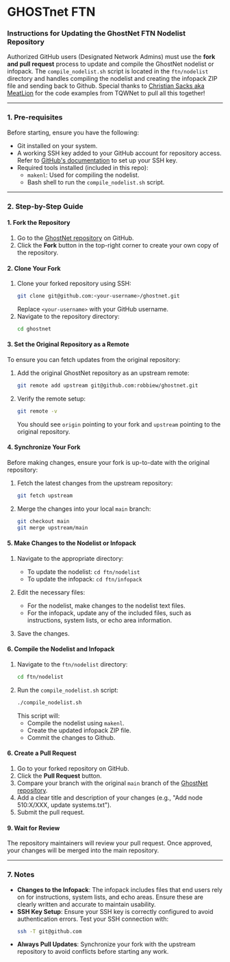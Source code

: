 # GHOSTnet FTN

### Instructions for Updating the GhostNet FTN Nodelist Repository

Authorized GitHub users (Designated Network Admins) must use the **fork and pull request** process to update and compile the GhostNet nodelist or infopack. The `compile_nodelist.sh` script is located in the `ftn/nodelist` directory and handles compiling the nodelist and creating the infopack ZIP file and sending back to Github. Special thanks to [Christian Sacks aka MeatLion](https://github.com/christiansacks/tqwnet_nodelist) for the code examples from TQWNet to pull all this together!

---

### **1. Pre-requisites**
Before starting, ensure you have the following:
- Git installed on your system.
- A working SSH key added to your GitHub account for repository access. Refer to [GitHub's documentation](https://docs.github.com/en/authentication/connecting-to-github-with-ssh) to set up your SSH key.
- Required tools installed (included in this repo):
  - `makenl`: Used for compiling the nodelist.
  - Bash shell to run the `compile_nodelist.sh` script.

---

### **2. Step-by-Step Guide**

#### **1. Fork the Repository**
1. Go to the [GhostNet repository](https://github.com/robbiew/ghostnet) on GitHub.
2. Click the **Fork** button in the top-right corner to create your own copy of the repository.

#### **2. Clone Your Fork**
1. Clone your forked repository using SSH:
   ```bash
   git clone git@github.com:<your-username>/ghostnet.git
   ```
   Replace `<your-username>` with your GitHub username.
2. Navigate to the repository directory:
   ```bash
   cd ghostnet
   ```

#### **3. Set the Original Repository as a Remote**
To ensure you can fetch updates from the original repository:
1. Add the original GhostNet repository as an upstream remote:
   ```bash
   git remote add upstream git@github.com:robbiew/ghostnet.git
   ```
2. Verify the remote setup:
   ```bash
   git remote -v
   ```
   You should see `origin` pointing to your fork and `upstream` pointing to the original repository.

#### **4. Synchronize Your Fork**
Before making changes, ensure your fork is up-to-date with the original repository:
1. Fetch the latest changes from the upstream repository:
   ```bash
   git fetch upstream
   ```
2. Merge the changes into your local `main` branch:
   ```bash
   git checkout main
   git merge upstream/main
   ```

#### **5. Make Changes to the Nodelist or Infopack**
1. Navigate to the appropriate directory:
   - To update the nodelist: `cd ftn/nodelist`
   - To update the infopack: `cd ftn/infopack`

2. Edit the necessary files:
   - For the nodelist, make changes to the nodelist text files.
   - For the infopack, update any of the included files, such as instructions, system lists, or echo area information.
3. Save the changes.

#### **6. Compile the Nodelist and Infopack**
1. Navigate to the `ftn/nodelist` directory:
   ```bash
   cd ftn/nodelist
   ```
2. Run the `compile_nodelist.sh` script:
   ```bash
   ./compile_nodelist.sh
   ```
   This script will:
   - Compile the nodelist using `makenl`.
   - Create the updated infopack ZIP file.
   - Commit the changes to Github.


#### **6. Create a Pull Request**
1. Go to your forked repository on GitHub.
2. Click the **Pull Request** button.
3. Compare your branch with the original `main` branch of the [GhostNet repository](https://github.com/robbiew/ghostnet).
4. Add a clear title and description of your changes (e.g., "Add node 510:X/XXX, update systems.txt").
5. Submit the pull request.

#### **9. Wait for Review**
The repository maintainers will review your pull request. Once approved, your changes will be merged into the main repository.

---

### **7. Notes**
- **Changes to the Infopack**: The infopack includes files that end users rely on for instructions, system lists, and echo areas. Ensure these are clearly written and accurate to maintain usability.
- **SSH Key Setup**: Ensure your SSH key is correctly configured to avoid authentication errors. Test your SSH connection with:
   ```bash
   ssh -T git@github.com
   ```
- **Always Pull Updates**: Synchronize your fork with the upstream repository to avoid conflicts before starting any work.

